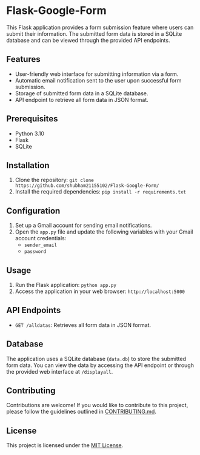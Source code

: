 # Flask-Google-Form

This Flask application provides a form submission feature where users can submit their information. The submitted form data is stored in a SQLite database and can be viewed through the provided API endpoints.

## Features

- User-friendly web interface for submitting information via a form.
- Automatic email notification sent to the user upon successful form submission.
- Storage of submitted form data in a SQLite database.
- API endpoint to retrieve all form data in JSON format.

## Prerequisites

- Python 3.10
- Flask
- SQLite

## Installation

1. Clone the repository: `git clone https://github.com/shubham21155102/Flask-Google-Form/`
2. Install the required dependencies: `pip install -r requirements.txt`

## Configuration

1. Set up a Gmail account for sending email notifications.
2. Open the `app.py` file and update the following variables with your Gmail account credentials:
   - `sender_email`
   - `password`

## Usage

1. Run the Flask application: `python app.py`
2. Access the application in your web browser: `http://localhost:5000`

## API Endpoints

- `GET /alldatas`: Retrieves all form data in JSON format.

## Database

The application uses a SQLite database (`data.db`) to store the submitted form data. You can view the data by accessing the API endpoint or through the provided web interface at `/displayall`.

## Contributing

Contributions are welcome! If you would like to contribute to this project, please follow the guidelines outlined in [CONTRIBUTING.md](CONTRIBUTING.md).

## License

This project is licensed under the [MIT License](LICENSE).
